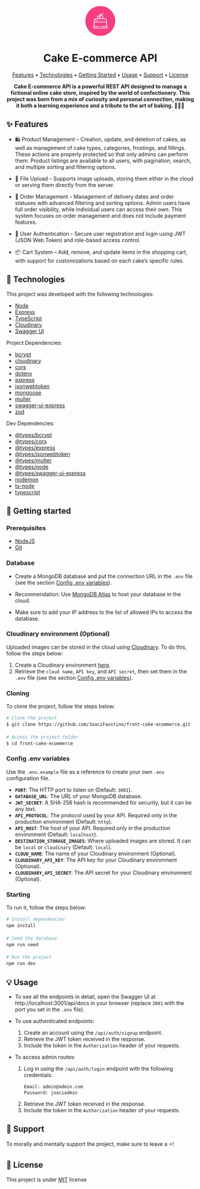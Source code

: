 <p id="title" align="center">
  <a href="#title">
    <img width="80" height="80" style="border-radius: 999px" src="./public/logo-readme.png">
  </a>
  <h1 align="center" style="font-weight: bold;">Cake E-commerce API</h1>
</p>

<p align="center">
  <a href="#features">Features</a> • 
  <a href="#technologies">Technologies</a> • 
  <a href="#started">Getting Started</a> • 
  <a href="#usage">Usage</a> • 
  <a href="#support">Support</a> • 
  <a href="#license">License</a>
</p>

<p align="center">
  <b>Cake E-commerce API is a powerful REST API designed to manage a fictional online cake store, inspired by the world of confectionery. This project was born from a mix of curiosity and personal connection, making it both a learning experience and a tribute to the art of baking. 👨‍🍳🍰</b>
</p>

<h2 id="features">✨ Features</h2>

- 🛍️ Product Management – Creation, update, and deletion of cakes, as well as management of cake types, categories, frostings, and fillings. These actions are properly protected so that only admins can perform them. Product listings are available to all users, with pagination, search, and multiple sorting and filtering options.

- 📄 File Upload – Supports image uploads, storing them either in the cloud or serving them directly from the server.

- 🛒 Order Management – Management of delivery dates and order statuses with advanced filtering and sorting options. Admin users have full order visibility, while individual users can access their own. This system focuses on order management and does not include payment features.

- 👤 User Authentication – Secure user registration and login using JWT (JSON Web Token) and role-based access control.

- 📦 Cart System – Add, remove, and update items in the shopping cart, with support for customizations based on each cake’s specific rules.

<h2 id="technologies">🧪 Technologies</h2>

This project was developed with the following technologies:

- [Node](https://nodejs.org/en)
- [Express](https://expressjs.com/)
- [TypeScript](https://www.typescriptlang.org/)
- [Cloudinary](https://cloudinary.com/)
- [Swagger UI](https://swagger.io/tools/swagger-ui/)

Project Dependencies:

- [bcrypt](https://www.npmjs.com/package/bcrypt)
- [cloudinary](https://www.npmjs.com/package/cloudinary)
- [cors](https://www.npmjs.com/package/cors)
- [dotenv](https://www.npmjs.com/package/dotenv)
- [express](https://www.npmjs.com/package/express)
- [jsonwebtoken](https://www.npmjs.com/package/jsonwebtoken)
- [mongoose](https://www.npmjs.com/package/mongoose)
- [multer](https://www.npmjs.com/package/multer)
- [swagger-ui-express](https://www.npmjs.com/package/swagger-ui-express)
- [zod](https://www.npmjs.com/package/zod)

Dev Dependencies:

- [@types/bcrypt](https://www.npmjs.com/package/@types/bcrypt)
- [@types/cors](https://www.npmjs.com/package/@types/cors)
- [@types/express](https://www.npmjs.com/package/@types/express)
- [@types/jsonwebtoken](https://www.npmjs.com/package/@types/jsonwebtoken)
- [@types/multer](https://www.npmjs.com/package/@types/multer)
- [@types/node](https://www.npmjs.com/package/@types/node)
- [@types/swagger-ui-express](https://www.npmjs.com/package/@types/swagger-ui-express)
- [nodemon](https://www.npmjs.com/package/nodemon)
- [ts-node](https://www.npmjs.com/package/ts-node)
- [typescript](https://www.npmjs.com/package/typescript)

<h2 id="started">🚀 Getting started</h2>
<h3>Prerequisites</h3>

- [NodeJS](https://nodejs.org/en)
- [Git](https://git-scm.com)

<h3>Database</h3>

- Create a MongoDB database and put the connection URL in the `.env` file (see the section [Config .env variables](#env-config)).

- Recommendation: Use [MongoDB Atlas](https://www.mongodb.com/products/platform/atlas-database) to host your database in the cloud.

- Make sure to add your IP address to the list of allowed IPs to access the database.

<h3>Cloudinary environment (Optional)</h3>

Uploaded images can be stored in the cloud using [Cloudinary](https://cloudinary.com/). To do this, follow the steps below:

1. Create a Cloudinary environment [here](https://cloudinary.com/).
2. Retrieve the `cloud name`, `API key`, and `API secret`, then set them in the `.env` file (see the section [Config .env variables](#env-config)).

<h3>Cloning</h3>

To clone the project, follow the steps below:

```bash
# Clone the project
$ git clone https://github.com/JoaciFaustino/front-cake-ecommerce.git

# Access the project folder
$ cd front-cake-ecommerce
```

<h3 id="env-config">Config .env variables</h3>

Use the `.env.example` file as a reference to create your own `.env` configuration file.

- **`PORT`**: The HTTP port to listen on (Default: `3001`).
- **`DATABASE_URL`**: The URL of your MongoDB database.
- **`JWT_SECRET`**: A SHA-256 hash is recommended for security, but it can be any text.
- **`API_PROTOCOL`**: The protocol used by your API. Required only in the production environment (Default: `http`).
- **`API_HOST`**: The host of your API. Required only in the production environment (Default: `localhost`).
- **`DESTINATION_STORAGE_IMAGES`**: Where uploaded images are stored. It can be `local` or `cloudinary` (Default: `local`).
- **`CLOUD_NAME`**: The name of your Cloudinary environment (Optional).
- **`CLOUDINARY_API_KEY`**: The API key for your Cloudinary environment (Optional).
- **`CLOUDINARY_API_SECRET`**: The API secret for your Cloudinary environment (Optional).

<h3>Starting</h3>

To run it, follow the steps below:

```bash
# Install dependencies
npm install

# Seed the database
npm run seed

# Run the project
npm run dev
```

<h2 id="usage">💡 Usage</h2>

- To see all the endpoints in detail, open the Swagger UI at http://localhost:3001/api/docs in your browser (replace `3001` with the port you set in the `.env` file).

- To use authenticated endpoints:

  1. Create an account using the `/api/auth/signup` endpoint.
  2. Retrieve the JWT token received in the response.
  3. Include the token in the `Authorization` header of your requests.

- To access admin routes:
  1. Log in using the `/api/auth/login` endpoint with the following credentials:
     ```
     Email: admin@admin.com
     Password: joaciadmin
     ```
  2. Retrieve the JWT token received in the response.
  3. Include the token in the `Authorization` header of your requests.

<h2 id="support">💖 Support</h2>

To morally and mentally support the project, make sure to leave a ⭐️!

<h2 id="license">📃 License</h2>

This project is under [MIT](./LICENSE) license

